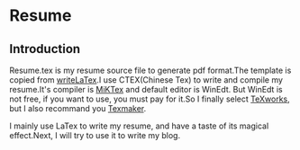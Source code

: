 Resume
======

## Introduction

Resume.tex is my resume source file to generate pdf format.The template is copied from [writeLaTex](https://www.writelatex.com/).I use CTEX(Chinese Tex) to write and compile my resume.It's compiler is [MiKTex](http://miktex.org/) and default editor is WinEdt. But WinEdt is not free, if you want to use, you must pay for it.So I finally select [TeXworks](https://www.tug.org/texworks/), but I also recommand you [Texmaker](http://www.xm1math.net/texmaker/).

I mainly use LaTex to write my resume, and have a taste of its magical effect.Next, I will try to use it to write my blog.
